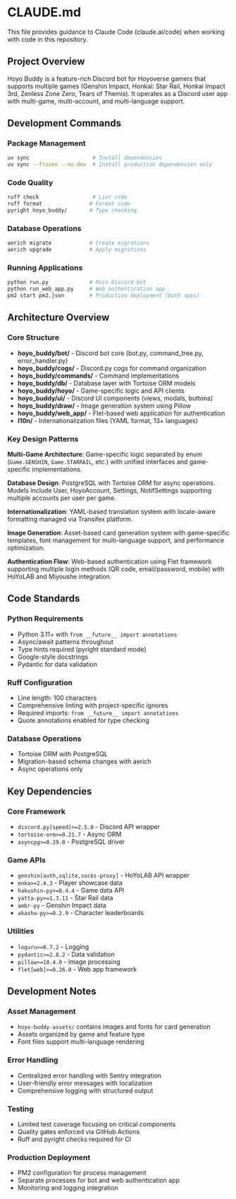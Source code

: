 # CLAUDE.md

This file provides guidance to Claude Code (claude.ai/code) when working with code in this repository.

## Project Overview

Hoyo Buddy is a feature-rich Discord bot for Hoyoverse gamers that supports multiple games (Genshin Impact, Honkai: Star Rail, Honkai Impact 3rd, Zenless Zone Zero, Tears of Themis). It operates as a Discord user app with multi-game, multi-account, and multi-language support.

## Development Commands

### Package Management
```bash
uv sync                    # Install dependencies
uv sync --frozen --no-dev  # Install production dependencies only
```

### Code Quality
```bash
ruff check                 # Lint code
ruff format               # Format code  
pyright hoyo_buddy/       # Type checking
```

### Database Operations
```bash
aerich migrate            # Create migrations
aerich upgrade            # Apply migrations
```

### Running Applications
```bash
python run.py             # Main Discord bot
python run_web_app.py     # Web authentication app
pm2 start pm2.json        # Production deployment (both apps)
```

## Architecture Overview

### Core Structure
- **hoyo_buddy/bot/** - Discord bot core (bot.py, command_tree.py, error_handler.py)
- **hoyo_buddy/cogs/** - Discord.py cogs for command organization
- **hoyo_buddy/commands/** - Command implementations
- **hoyo_buddy/db/** - Database layer with Tortoise ORM models
- **hoyo_buddy/hoyo/** - Game-specific logic and API clients
- **hoyo_buddy/ui/** - Discord UI components (views, modals, buttons)
- **hoyo_buddy/draw/** - Image generation system using Pillow
- **hoyo_buddy/web_app/** - Flet-based web application for authentication
- **l10n/** - Internationalization files (YAML format, 13+ languages)

### Key Design Patterns

**Multi-Game Architecture**: Game-specific logic separated by enum (`Game.GENSHIN`, `Game.STARRAIL`, etc.) with unified interfaces and game-specific implementations.

**Database Design**: PostgreSQL with Tortoise ORM for async operations. Models include User, HoyoAccount, Settings, NotifSettings supporting multiple accounts per user per game.

**Internationalization**: YAML-based translation system with locale-aware formatting managed via Transifex platform.

**Image Generation**: Asset-based card generation system with game-specific templates, font management for multi-language support, and performance optimization.

**Authentication Flow**: Web-based authentication using Flet framework supporting multiple login methods (QR code, email/password, mobile) with HoYoLAB and Miyoushe integration.

## Code Standards

### Python Requirements
- Python 3.11+ with `from __future__ import annotations`
- Async/await patterns throughout
- Type hints required (pyright standard mode)
- Google-style docstrings
- Pydantic for data validation

### Ruff Configuration
- Line length: 100 characters
- Comprehensive linting with project-specific ignores
- Required imports: `from __future__ import annotations`
- Quote annotations enabled for type checking

### Database Operations
- Tortoise ORM with PostgreSQL
- Migration-based schema changes with aerich
- Async operations only

## Key Dependencies

### Core Framework
- `discord.py[speed]>=2.5.0` - Discord API wrapper
- `tortoise-orm>=0.21.7` - Async ORM
- `asyncpg>=0.29.0` - PostgreSQL driver

### Game APIs
- `genshin[auth,sqlite,socks-proxy]` - HoYoLAB API wrapper
- `enka>=2.4.3` - Player showcase data
- `hakushin-py>=0.4.4` - Game data API
- `yatta-py>=1.3.11` - Star Rail data
- `ambr-py` - Genshin Impact data
- `akasha-py>=0.2.9` - Character leaderboards

### Utilities
- `loguru>=0.7.2` - Logging
- `pydantic>=2.8.2` - Data validation
- `pillow>=10.4.0` - Image processing
- `flet[web]>=0.26.0` - Web app framework

## Development Notes

### Asset Management
- `hoyo-buddy-assets/` contains images and fonts for card generation
- Assets organized by game and feature type
- Font files support multi-language rendering

### Error Handling
- Centralized error handling with Sentry integration
- User-friendly error messages with localization
- Comprehensive logging with structured output

### Testing
- Limited test coverage focusing on critical components
- Quality gates enforced via GitHub Actions
- Ruff and pyright checks required for CI

### Production Deployment
- PM2 configuration for process management
- Separate processes for bot and web authentication app
- Monitoring and logging integration